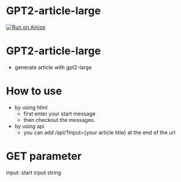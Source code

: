 # GPT2-article-large
[![Run on Ainize](https://ainize.ai/images/run_on_ainize_button.svg)](https://ainize.web.app/redirect?git_repo=https://github.com/bakjiho/GPT2-Article-Large)


GPT2-article-large
=================
* generate article with gpt2-large

 How to use
 ===============
 * by using html
	* first enter your start message
	* then checkout the messages.
* by using api
	* you can add /api/?input={your article title} at the end of the url
	
GET parameter
=================
input: start input string
